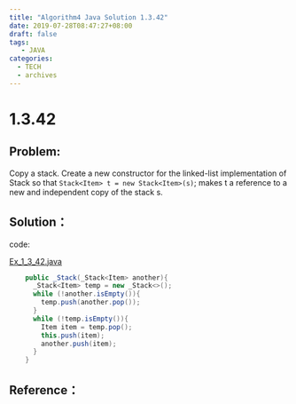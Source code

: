```yaml
---
title: "Algorithm4 Java Solution 1.3.42"
date: 2019-07-28T08:47:27+08:00
draft: false
tags:
   - JAVA
categories:
  - TECH
  - archives
---
```



# 1.3.42

## Problem:

Copy a stack. Create a new constructor for the linked-list implementation of Stack so that
`Stack<Item> t = new Stack<Item>(s)`; makes t a reference to a new and independent copy of the stack s.

## Solution：

code:

[Ex_1_3_42.java](./Ex_1_3_42.java)

```java
    public _Stack(_Stack<Item> another){
      _Stack<Item> temp = new _Stack<>();
      while (!another.isEmpty()){
        temp.push(another.pop());
      }
      while (!temp.isEmpty()){
        Item item = temp.pop();
        this.push(item);
        another.push(item);
      }
    }
```

## Reference：


